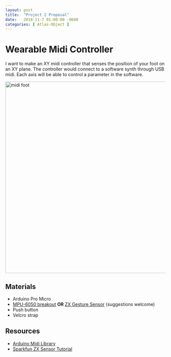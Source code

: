 ```yaml
---
layout: post
title:  "Project 2 Proposal"
date:   2018-11-7 01:00:00 -0600
categories: [ Atlas-Object ]
---
```


# Wearable Midi Controller

I want to make an XY midi controller that senses the position of your foot on an XY plane. The controller would connect to a software synth through USB midi. Each axis will be able to control a parameter in the software.

<img src="{{ site.baseurl }}/assets/image/obj-proj-2/midi-foot.png" alt="midi foot" style="width:600px;"/>


## Materials

- Arduino Pro Micro
- [MPU-6050 breakout](https://www.sparkfun.com/products/11028)
    <strong>OR</strong>
[ZX Gesture Sensor](https://www.sparkfun.com/products/13162) (suggestions welcome)
- Push button
- Velcro strap


## Resources

- [Arduino Midi Library](https://github.com/FortySevenEffects/arduino_midi_library/)
- [Sparkfun ZX Sensor Tutorial](https://learn.sparkfun.com/tutorials/zx-distance-and-gesture-sensor-smd-hookup-guide)
